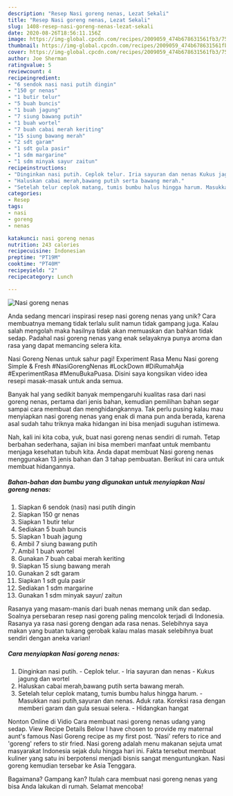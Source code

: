 ```yaml
---
description: "Resep Nasi goreng nenas, Lezat Sekali"
title: "Resep Nasi goreng nenas, Lezat Sekali"
slug: 1408-resep-nasi-goreng-nenas-lezat-sekali
date: 2020-08-26T18:56:11.156Z
image: https://img-global.cpcdn.com/recipes/2009059_474b678631561fb3/751x532cq70/nasi-goreng-nenas-foto-resep-utama.jpg
thumbnail: https://img-global.cpcdn.com/recipes/2009059_474b678631561fb3/751x532cq70/nasi-goreng-nenas-foto-resep-utama.jpg
cover: https://img-global.cpcdn.com/recipes/2009059_474b678631561fb3/751x532cq70/nasi-goreng-nenas-foto-resep-utama.jpg
author: Joe Sherman
ratingvalue: 5
reviewcount: 4
recipeingredient:
- "6 sendok nasi nasi putih dingin"
- "150 gr nenas"
- "1 butir telur"
- "5 buah buncis"
- "1 buah jagung"
- "7 siung bawang putih"
- "1 buah wortel"
- "7 buah cabai merah keriting"
- "15 siung bawang merah"
- "2 sdt garam"
- "1 sdt gula pasir"
- "1 sdm margarine"
- "1 sdm minyak sayur zaitun"
recipeinstructions:
- "Dinginkan nasi putih. Ceplok telur. Iria sayuran dan nenas Kukus jagung dan wortel"
- "Haluskan cabai merah,bawang putih serta bawang merah."
- "Setelah telur ceplok matang, tumis bumbu halus hingga harum. Masukkan nasi putih,sayuran dan nenas.  Aduk rata. Koreksi rasa dengan memberi garam dan gula sesuai selera. Hidangkan hangat"
categories:
- Resep
tags:
- nasi
- goreng
- nenas

katakunci: nasi goreng nenas 
nutrition: 243 calories
recipecuisine: Indonesian
preptime: "PT19M"
cooktime: "PT40M"
recipeyield: "2"
recipecategory: Lunch

---
```



![Nasi goreng nenas](https://img-global.cpcdn.com/recipes/2009059_474b678631561fb3/751x532cq70/nasi-goreng-nenas-foto-resep-utama.jpg)

Anda sedang mencari inspirasi resep nasi goreng nenas yang unik? Cara membuatnya memang tidak terlalu sulit namun tidak gampang juga. Kalau salah mengolah maka hasilnya tidak akan memuaskan dan bahkan tidak sedap. Padahal nasi goreng nenas yang enak selayaknya punya aroma dan rasa yang dapat memancing selera kita.

Nasi Goreng Nenas untuk sahur pagi! Experiment Rasa Menu Nasi goreng Simple &amp; Fresh #NasiGorengNenas #LockDown #DiRumahAja #ExperimentRasa #MenuBukaPuasa. Disini saya kongsikan video idea resepi masak-masak untuk anda semua.

Banyak hal yang sedikit banyak mempengaruhi kualitas rasa dari nasi goreng nenas, pertama dari jenis bahan, kemudian pemilihan bahan segar sampai cara membuat dan menghidangkannya. Tak perlu pusing kalau mau menyiapkan nasi goreng nenas yang enak di mana pun anda berada, karena asal sudah tahu triknya maka hidangan ini bisa menjadi suguhan istimewa.


Nah, kali ini kita coba, yuk, buat nasi goreng nenas sendiri di rumah. Tetap berbahan sederhana, sajian ini bisa memberi manfaat untuk membantu menjaga kesehatan tubuh kita. Anda dapat membuat Nasi goreng nenas menggunakan 13 jenis bahan dan 3 tahap pembuatan. Berikut ini cara untuk membuat hidangannya.

<!--inarticleads1-->

##### Bahan-bahan dan bumbu yang digunakan untuk menyiapkan Nasi goreng nenas:

1. Siapkan 6 sendok (nasi) nasi putih dingin
1. Siapkan 150 gr nenas
1. Siapkan 1 butir telur
1. Sediakan 5 buah buncis
1. Siapkan 1 buah jagung
1. Ambil 7 siung bawang putih
1. Ambil 1 buah wortel
1. Gunakan 7 buah cabai merah keriting
1. Siapkan 15 siung bawang merah
1. Gunakan 2 sdt garam
1. Siapkan 1 sdt gula pasir
1. Sediakan 1 sdm margarine
1. Gunakan 1 sdm minyak sayur/ zaitun


Rasanya yang masam-manis dari buah nenas memang unik dan sedap. Soalnya persebaran resep nasi goreng paling mencolok terjadi di Indonesia. Rasanya ya rasa nasi goreng dengan ada rasa nenas. Selebihnya saya makan yang buatan tukang gerobak kalau malas masak selebihnya buat sendiri dengan aneka varian! 

<!--inarticleads2-->

##### Cara menyiapkan Nasi goreng nenas:

1. Dinginkan nasi putih. - Ceplok telur. - Iria sayuran dan nenas - Kukus jagung dan wortel
1. Haluskan cabai merah,bawang putih serta bawang merah.
1. Setelah telur ceplok matang, tumis bumbu halus hingga harum. - Masukkan nasi putih,sayuran dan nenas.  Aduk rata. Koreksi rasa dengan memberi garam dan gula sesuai selera. - Hidangkan hangat


Nonton Online di Vidio Cara membuat nasi goreng nenas udang yang sedap. View Recipe Details Below I have chosen to provide my maternal aunt&#39;s famous Nasi Goreng recipe as my first post. &#39;Nasi&#39; refers to rice and &#39;goreng&#39; refers to stir fried. Nasi goreng adalah menu makanan sejuta umat masyarakat Indonesia sejak dulu hingga hari ini. Fakta tersebut membuat kuliner yang satu ini berpotensi menjadi bisnis sangat menguntungkan. Nasi goreng kemudian tersebar ke Asia Tenggara. 

Bagaimana? Gampang kan? Itulah cara membuat nasi goreng nenas yang bisa Anda lakukan di rumah. Selamat mencoba!
